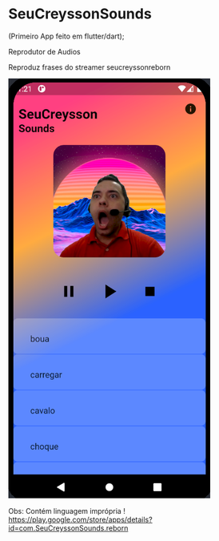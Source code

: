 # SeuCreyssonSounds
(Primeiro App feito em flutter/dart);

Reprodutor de Audios 

Reproduz frases do streamer seucreyssonreborn

![Layout](https://github.com/galerito322/SeuCreyssonSounds/blob/master/layout.png)

Obs: Contém linguagem imprópria !
https://play.google.com/store/apps/details?id=com.SeuCreyssonSounds.reborn 


